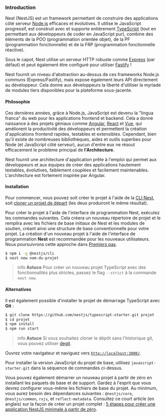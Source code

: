 ### Introduction

Nest (NestJS) est un framework permettant de construire des applications côté serveur [Node.js](https://nodejs.org/) efficaces et évolutives. Il utilise le JavaScript progressif, est construit avec et supporte entièrement [TypeScript](http://www.typescriptlang.org/) (tout en permettant aux développeurs de coder en JavaScript pur), combine des éléments de la POO (programmation orientée objet), de la PF (programmation fonctionnelle) et de la FRP (programmation fonctionnelle réactive).

Sous le capot, Nest utilise un serveur HTTP robuste comme [Express](https://expressjs.com/) (par défaut) et peut également être configuré pour utiliser [Fastify](https://github.com/fastify/fastify) !

Nest fournit un niveau d'abstraction au-dessus de ces frameworks Node.js communs (Express/Fastify), mais expose également leurs API directement au développeur. Cela donne aux développeurs la liberté d'utiliser la myriade de modules tiers disponibles pour la plateforme sous-jacente.

#### Philosophie

Ces dernières années, grâce à Node.js, JavaScript est devenu la "lingua franca" du web pour les applications frontend et backend. Cela a donné naissance à des projets géniaux comme [Angular](https://angular.dev/), [React](https://github.com/facebook/react) et [Vue](https://github.com/vuejs/vue), qui améliorent la productivité des développeurs et permettent la création d'applications frontend rapides, testables et extensibles. Cependant, bien qu'il existe de nombreuses bibliothèques, aides et outils superbes pour Node (et JavaScript côté serveur), aucun d'entre eux ne résout efficacement le problème principal de **l'Architecture**.

Nest fournit une architecture d'application prête à l'emploi qui permet aux développeurs et aux équipes de créer des applications hautement testables, évolutives, faiblement couplées et facilement maintenables. L'architecture est fortement inspirée par Angular.

#### Installation

Pour commencer, vous pouvez soit créer le projet à l'aide de la [CLI Nest](/cli/overview), soit [cloner un projet de départ](#alternatives) (les deux produiront le même résultat).

Pour créer le projet à l'aide de l'interface de programmation Nest, exécutez les commandes suivantes. Cela créera un nouveau répertoire de projet et le remplira avec les fichiers de base initiaux de Nest et les modules de soutien, créant ainsi une structure de base conventionnelle pour votre projet. La création d'un nouveau projet à l'aide de l'interface de programmation **Nest** est recommandée pour les nouveaux utilisateurs. Nous poursuivrons cette approche dans [Premiers pas](first-steps).

```bash
$ npm i -g @nestjs/cli
$ nest new nom-du-projet
```

> info **Astuce** Pour créer un nouveau projet TypeScript avec des fonctionnalités plus strictes, passez le flag `--strict` à la commande `nest new`.

#### Alternatives

Il est également possible d'installer le projet de démarrage TypeScript avec **Git** :

```bash
$ git clone https://github.com/nestjs/typescript-starter.git projet
$ cd projet
$ npm install
$ npm run start
```

> info **Astuce** Si vous souhaitez cloner le dépôt sans l'historique git, vous pouvez utiliser [degit](https://github.com/Rich-Harris/degit).

Ouvrez votre navigateur et naviguez vers [`http://localhost:3000/`](http://localhost:3000/).

Pour installer la version JavaScript du projet de base, utilisez `javascript-starter.git` dans la séquence de commandes ci-dessus.

Vous pouvez également démarrer un nouveau projet à partir de zéro en installant les paquets de base et de support. Gardez à l'esprit que vous devrez configurer vous-même les fichiers de base du projet. Au minimum, vous aurez besoin des dépendances suivantes : `@nestjs/core`, `@nestjs/common`, `rxjs`, et `reflect-metadata`. Consultez ce court article (en anglais) sur la façon de créer un projet complet : [5 étapes pour créer une application NestJS minimale à partir de zéro](https://dev.to/micalevisk/5-steps-to-create-a-bare-minimum-nestjs-app-from-scratch-5c3b).
